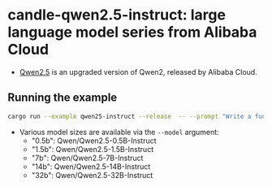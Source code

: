 # candle-qwen2.5-instruct: large language model series from Alibaba Cloud

- [Qwen2.5](https://qwenlm.github.io/blog/qwen2.5/) is an upgraded version of Qwen2, released by Alibaba Cloud.

## Running the example

```bash
cargo run --example qwen25-instruct --release  -- --prompt "Write a function to count prime numbers up to N."
```

- Various model sizes are available via the `--model` argument:
    - "0.5b": Qwen/Qwen2.5-0.5B-Instruct
    - "1.5b": Qwen/Qwen2.5-1.5B-Instruct
    - "7b": Qwen/Qwen2.5-7B-Instruct
    - "14b": Qwen/Qwen2.5-14B-Instruct
    - "32b": Qwen/Qwen2.5-32B-Instruct